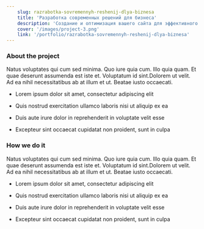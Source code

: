 ```yaml
---
    slug: razrabotka-sovremennyh-reshenij-dlya-biznesa
    title: 'Разработка современных решений для бизнеса'
    description: 'Создание и оптимизация вашего сайта для эффективного развития в онлайн-среде.'
    cover: '/images/project-3.png'
    link: '/portfolio/razrabotka-sovremennyh-reshenij-dlya-biznesa'
---
```


### About the project

Natus voluptates qui cum sed minima. Quo iure quia cum. Illo quia quam. Et quae deserunt assumenda est iste et. Voluptatum id sint.Dolorem ut velit. Ad ea nihil necessitatibus ab at illum et ut. Beatae iusto occaecati.

-   Lorem ipsum dolor sit amet, consectetur adipiscing elit

-   Quis nostrud exercitation ullamco laboris nisi ut aliquip ex ea

-   Duis aute irure dolor in reprehenderit in voluptate velit esse

-   Excepteur sint occaecat cupidatat non proident, sunt in culpa

### How we do it

Natus voluptates qui cum sed minima. Quo iure quia cum. Illo quia quam. Et quae deserunt assumenda est iste et. Voluptatum id sint.Dolorem ut velit. Ad ea nihil necessitatibus ab at illum et ut. Beatae iusto occaecati.

-   Lorem ipsum dolor sit amet, consectetur adipiscing elit

-   Quis nostrud exercitation ullamco laboris nisi ut aliquip ex ea

-   Duis aute irure dolor in reprehenderit in voluptate velit esse

-   Excepteur sint occaecat cupidatat non proident, sunt in culpa
